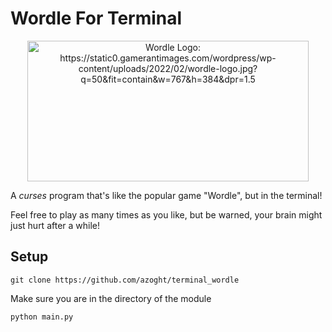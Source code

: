 # Wordle For Terminal

<div style="text-align:center"><img src="https://static0.gamerantimages.com/wordpress/wp-content/uploads/2022/02/wordle-logo.jpg?q=50&fit=contain&w=767&h=384&dpr=1.5" alt="Wordle Logo: https://static0.gamerantimages.com/wordpress/wp-content/uploads/2022/02/wordle-logo.jpg?q=50&fit=contain&w=767&h=384&dpr=1.5" width="450" height="225"/></div>

A *curses* program that's like the popular game "Wordle", but in the terminal!

Feel free to play as many times as you like, but be warned, your brain might just hurt after a while!

## Setup

`git clone https://github.com/azoght/terminal_wordle`

Make sure you are in the directory of the module

`python main.py`